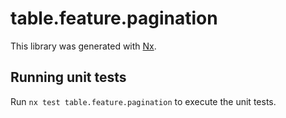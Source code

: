 # table.feature.pagination

This library was generated with [Nx](https://nx.dev).

## Running unit tests

Run `nx test table.feature.pagination` to execute the unit tests.
